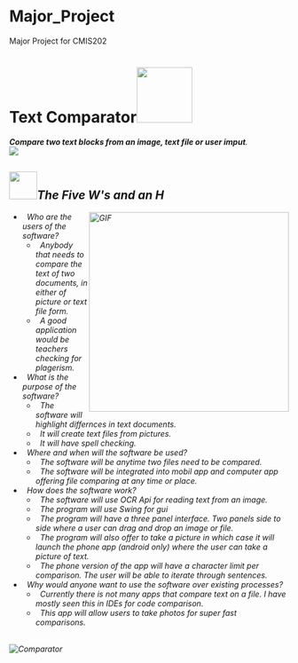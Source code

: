 # Major_Project
Major Project for CMIS202

<h1>Text Comparator<img src="https://static.wikia.nocookie.net/minecraft/images/8/8b/PoweredRedstoneComparatorNew.gif/revision/latest/scale-to-width-down/300?cb=20191117043025" width="100"></h1>

  <p><strong><em>Compare two text blocks from an image, text file or user imput</strong>.
  <br>
  <img src="https://media.giphy.com/media/GXRvf69XOX0Aw/giphy.gif">
  
### <h2><img src="https://media.giphy.com/media/hULIWsDRiNV2GhL1ED/giphy.gif" width="50">The Five W's and an H</h2>  
  
  <img align="right" alt="GIF" src="https://media.giphy.com/media/1U4S8219ByoGk/giphy.gif" width="360px"/>

- &nbsp; Who are the users of the software?
  - &nbsp; Anybody that needs to compare the text of two documents, in either of picture or text file form.
  - &nbsp; A good application would be teachers checking for plagerism.
- &nbsp; What is the purpose of the software?
  - &nbsp; The software will highlight differnces in text documents.
  - &nbsp; It will create text files from pictures.
  - &nbsp; It will have spell checking.
- &nbsp; Where and when will the software be used?
  - &nbsp; The software will be anytime two files need to be compared.
  - &nbsp; The software will be integrated into mobil app and computer app offering file comparing at any time or place.
- &nbsp; How does the software work?
  - &nbsp; The software will use OCR Api for reading text from an image.
  - &nbsp; The program will use Swing for gui
  - &nbsp; The program will have a three panel interface. Two panels side to side where a user can drag and drop an image or file. 
  - &nbsp; The program will also offer to take a picture in which case it will launch the phone app (android only) where the user can take a picture of text.
  - &nbsp; The phone version of the app will have a character limit per comparison. The user will be able to iterate through sentences.
- &nbsp; Why would anyone want to use the software over existing processes?
  - &nbsp; Currently there is not many apps that compare text on a file. I have mostly seen this in IDEs for code comparison.
  - &nbsp; This app will allow users to take photos for super fast comparisons.

  
<br>
  
  <img src="https://sketchertest.blob.core.windows.net/previewimages/Yyn0VEN5R7p59T_f-_D5IQ.png" alt="Comparator" title="Comparator">
